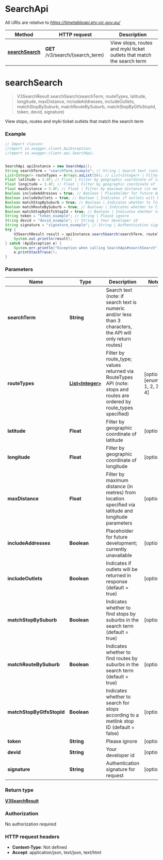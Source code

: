 # SearchApi

All URIs are relative to *https://timetableapi.ptv.vic.gov.au/*

Method | HTTP request | Description
------------- | ------------- | -------------
[**searchSearch**](SearchApi.md#searchSearch) | **GET** /v3/search/{search_term} | View stops, routes and myki ticket outlets that match the search term

<a name="searchSearch"></a>
# **searchSearch**
> V3SearchResult searchSearch(searchTerm, routeTypes, latitude, longitude, maxDistance, includeAddresses, includeOutlets, matchStopBySuburb, matchRouteBySuburb, matchStopByGtfsStopId, token, devid, signature)

View stops, routes and myki ticket outlets that match the search term

### Example
```java
// Import classes:
//import io.swagger.client.ApiException;
//import io.swagger.client.api.SearchApi;


SearchApi apiInstance = new SearchApi();
String searchTerm = "searchTerm_example"; // String | Search text (note: if search text is numeric and/or less than 3 characters, the API will only return routes)
List<Integer> routeTypes = Arrays.asList(56); // List<Integer> | Filter by route_type; values returned via RouteTypes API (note: stops and routes are ordered by route_types specified)
Float latitude = 3.4F; // Float | Filter by geographic coordinate of latitude
Float longitude = 3.4F; // Float | Filter by geographic coordinate of longitude
Float maxDistance = 3.4F; // Float | Filter by maximum distance (in metres) from location specified via latitude and longitude parameters
Boolean includeAddresses = true; // Boolean | Placeholder for future development; currently unavailable
Boolean includeOutlets = true; // Boolean | Indicates if outlets will be returned in response (default = true)
Boolean matchStopBySuburb = true; // Boolean | Indicates whether to find stops by suburbs in the search term (default = true)
Boolean matchRouteBySuburb = true; // Boolean | Indicates whether to find routes by suburbs in the search term (default = true)
Boolean matchStopByGtfsStopId = true; // Boolean | Indicates whether to search for stops according to a metlink stop ID (default = false)
String token = "token_example"; // String | Please ignore
String devid = "devid_example"; // String | Your developer id
String signature = "signature_example"; // String | Authentication signature for request
try {
    V3SearchResult result = apiInstance.searchSearch(searchTerm, routeTypes, latitude, longitude, maxDistance, includeAddresses, includeOutlets, matchStopBySuburb, matchRouteBySuburb, matchStopByGtfsStopId, token, devid, signature);
    System.out.println(result);
} catch (ApiException e) {
    System.err.println("Exception when calling SearchApi#searchSearch");
    e.printStackTrace();
}
```

### Parameters

Name | Type | Description  | Notes
------------- | ------------- | ------------- | -------------
 **searchTerm** | **String**| Search text (note: if search text is numeric and/or less than 3 characters, the API will only return routes) |
 **routeTypes** | [**List&lt;Integer&gt;**](Integer.md)| Filter by route_type; values returned via RouteTypes API (note: stops and routes are ordered by route_types specified) | [optional] [enum: 0, 1, 2, 3, 4]
 **latitude** | **Float**| Filter by geographic coordinate of latitude | [optional]
 **longitude** | **Float**| Filter by geographic coordinate of longitude | [optional]
 **maxDistance** | **Float**| Filter by maximum distance (in metres) from location specified via latitude and longitude parameters | [optional]
 **includeAddresses** | **Boolean**| Placeholder for future development; currently unavailable | [optional]
 **includeOutlets** | **Boolean**| Indicates if outlets will be returned in response (default &#x3D; true) | [optional]
 **matchStopBySuburb** | **Boolean**| Indicates whether to find stops by suburbs in the search term (default &#x3D; true) | [optional]
 **matchRouteBySuburb** | **Boolean**| Indicates whether to find routes by suburbs in the search term (default &#x3D; true) | [optional]
 **matchStopByGtfsStopId** | **Boolean**| Indicates whether to search for stops according to a metlink stop ID (default &#x3D; false) | [optional]
 **token** | **String**| Please ignore | [optional]
 **devid** | **String**| Your developer id | [optional]
 **signature** | **String**| Authentication signature for request | [optional]

### Return type

[**V3SearchResult**](V3SearchResult.md)

### Authorization

No authorization required

### HTTP request headers

 - **Content-Type**: Not defined
 - **Accept**: application/json, text/json, text/html

